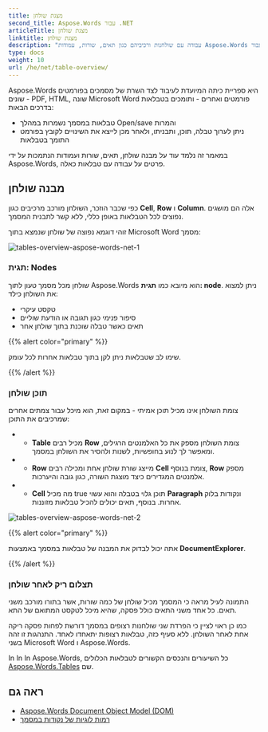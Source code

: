 ```yaml
---
title: מצגת שולחן
second_title: Aspose.Words עבור .NET
articleTitle: מצגת שולחן
linktitle: מצגת שולחן
description: "עבודה עם שולחנות ורכיביהם כגון תאים, שורות, עמודות Aspose.Words עבור .NET. איך לעבוד עם שולחנות C#."
type: docs
weight: 10
url: /he/net/table-overview/
---
```


Aspose.Words היא ספריית כיתה המיועדת לעיבוד לצד השרת של מסמכים בפורמטים שונים - PDF, HTML, שונה Microsoft Word פורמטים ואחרים - ותומכים בטבלאות בדרכים הבאות:

* טבלאות במסמך נשמרות במהלך Open/save והמרות
* ניתן לערוך טבלה, תוכן, ותבניתו, ולאחר מכן לייצא את השינויים לקובץ בפורמט התומך בטבלאות

במאמר זה נלמד עוד על מבנה שולחן, תאים, שורות ועמודות הנתמכות על ידי Aspose.Words, פרטים על עבודה עם טבלאות כאלה.

## מבנה שולחן

כפי שכבר הוזכר, השולחן מורכב מרכיבים כגון **Cell**, **Row** ו **Column**. אלה הם מושגים נפוצים לכל הטבלאות באופן כללי, ללא קשר לתבנית המסמך.

זוהי דוגמא נפוצה של שולחן שנמצא בתוך Microsoft Word מסמך:

![tables-overview-aspose-words-net-1](/words/net/table-overview/tables-overview-1.png)

### תגית: Nodes

שולחן מכל מסמך טעון לתוך Aspose.Words הוא מיובא כמו **תגית: node**. ניתן למצוא את השולחן כילד:

- טקסט עיקרי
- סיפור פנימי כגון תגובה או הודעת שוליים
- תאים כאשר טבלה שוכנת בתוך שולחן אחר

{{% alert color="primary" %}}

שימו לב שטבלאות ניתן לקן בתוך טבלאות אחרות לכל עומק.

{{% /alert %}}

### תוכן שולחן

צומת השולחן אינו מכיל תוכן אמיתי - במקום זאת, הוא מיכל עבור צמתים אחרים שמרכיבים את התוכן:

- - **Table** מכיל רבים **Row** צומת השולחן מספק את כל האלמנטים הרגילים, ומאפשר לך לנוע בחופשיות, לשנות ולהסיר את השולחן במסמך.
- - **Row** מייצג שורת שולחן אחת ומכילה רבים **Cell** צומת בנוסף, **Row** מספק אלמנטים המגדירים כיצד מוצגת השורה, כגון גובה והיערכות.
- - **Cell** מה מכיל true תוכן גלוי בטבלה והוא עשוי **Paragraph** ונקודות בלוק אחרות. בנוסף, תאים יכולים להכיל טבלאות מזוננות.

![tables-overview-aspose-words-net-2](/words/net/table-overview/tables-overview-2.png)

{{% alert color="primary" %}}

אתה יכול לבדוק את המבנה של טבלאות במסמך באמצעות **DocumentExplorer**.

{{% /alert %}}

### תצלום ריק לאחר שולחן

התמונה לעיל מראה כי המסמך מכיל שולחן של כמה שורות, אשר בתורו מורכב משני תאים. כל אחד משני התאים כולל פסקה, שהיא מיכל לטקסט המתואם של התא.

כמו כן ראוי לציין כי הפרדת שני שולחנות רצופים במסמך דורשת לפחות פסקה ריקה אחת לאחר השולחן. ללא סעיף כזה, טבלאות רצופות יתאחדו לאחד. התנהגות זו זהה בשני Microsoft Word ו Aspose.Words.

In In In Aspose.Words, כל השיעורים והנכסים הקשורים לטבלאות הכלולים [Aspose.Words.Tables](https://reference.aspose.com/words/net/aspose.words.tables/) שם.

## ראה גם

* [Aspose.Words Document Object Model (DOM)](/words/he/net/aspose-words-document-object-model/)
* [רמות לוגיות של נקודות במסמך](/words/he/net/logical-levels-of-nodes-in-a-document/)